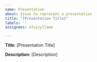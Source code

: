 ```yaml
---
name: Presentation
about: Issue to represent a presentation
title: "[Presentation Title]"
labels: ''
assignees: afuzzyllama

---
```


**Title**: [Presentation Title]

**Description**:
[Description]
